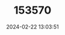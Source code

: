---
title: "153570"
category: "Bufotes turanensis"
draft: false
date: 2024-02-22 13:03:51
languages:
  English: ["Turan Toad"]
---